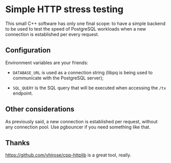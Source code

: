 # Simple HTTP stress testing

This small C++ software has only one final scope: to have a simple backend to
be used to test the speed of PostgreSQL workloads when a new connection is
established per every request.


## Configuration

Environment variables are your friends:

* `DATABASE_URL` is used as a connection string (libpq is being used to
  communicate with the PostgreSQL server);

* `SQL_QUERY` is the SQL query that will be executed when accessing the `/tx`
  endpoint.


## Other considerations

As previously said, a new connection is established per request, without any
connection pool. Use pgbouncer if you need something like that.

## Thanks

https://github.com/yhirose/cpp-httplib is a great tool, really.
